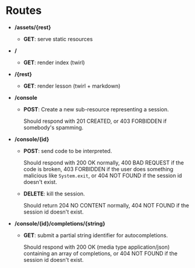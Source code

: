 # Routes

* **/assets/{rest}**

  * **GET**: serve static resources

* **/**

  * **GET**: render index (twirl)

* **/{rest}**

  * **GET**: render lesson (twirl + markdown)

* **/console**

  * **POST**: Create a new sub-resource representing a session.

      Should respond with 201 CREATED, or 403 FORBIDDEN if somebody's spamming.
* **/console/{id}**

  * **POST**: send code to be interpreted.

      Should respond with 200 OK normally, 400 BAD REQUEST if the code is broken, 403 FORBIDDEN if the user does something malicious like `System.exit`, or 404 NOT FOUND if the session id doesn't exist.

  * **DELETE**: kill the session.

      Should return 204 NO CONTENT normally, 404 NOT FOUND if the session id doesn't exist.

* **/console/{id}/completions/{string}**
  * **GET**: submit a partial string identifier for autocompletions.

      Should respond with 200 OK (media type application/json) containing an array of completions, or 404 NOT FOUND if the session id doesn't exist.
